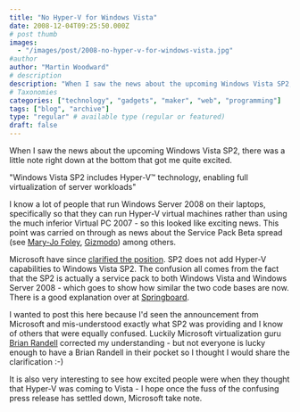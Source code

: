 ```yaml
---
title: "No Hyper-V for Windows Vista"
date: 2008-12-04T09:25:50.000Z
# post thumb
images:
  - "/images/post/2008-no-hyper-v-for-windows-vista.jpg"
#author
author: "Martin Woodward"
# description
description: "When I saw the news about the upcoming Windows Vista SP2, there was a little note right down at the bottom that got me quite excited."
# Taxonomies
categories: ["technology", "gadgets", "maker", "web", "programming"]
tags: ["blog", "archive"]
type: "regular" # available type (regular or featured)
draft: false
---
```

When I saw the news about the upcoming Windows Vista SP2, there was a little note right down at the bottom that got me quite excited.

"Windows Vista SP2 includes Hyper-V™ technology, enabling full virtualization of server workloads"

I know a lot of people that run Windows Server 2008 on their laptops, specifically so that they can run Hyper-V virtual machines rather than using the much inferior Virtual PC 2007 - so this looked like exciting news.  This point was carried on through as news about the Service Pack Beta spread (see [Mary-Jo Foley](http://blogs.zdnet.com/microsoft/?p=1745), [Gizmodo](http://gizmodo.com/5101130/windows-vista-sp2-features-and-fixes-unveiled-beta-announced)) among others.

Microsoft have since [clarified the position](http://blogs.technet.com/springboard/archive/2008/12/02/windows-vista-sp2-what-s-inside-what-s-important.aspx).  SP2 does not add Hyper-V capabilities to Windows Vista SP2.  The confusion all comes from the fact that the SP2 is actually a service pack to both Windows Vista and Windows Server 2008 - which goes to show how similar the two code bases are now.  There is a good explanation over at [Springboard](http://blogs.technet.com/springboard/archive/2008/12/02/windows-vista-sp2-what-s-inside-what-s-important.aspx).

I wanted to post this here because I'd seen the announcement from Microsoft and mis-understood exactly what SP2 was providing and I know of others that were equally confused.  Luckily Microsoft virtualization guru [Brian Randell](http://mcwtech.com/CS/blogs/brianr/) corrected my understanding - but not everyone is lucky enough to have a Brian Randell in their pocket so I thought I would share the clarification :-)

It is also very interesting to see how excited people were when they thought that Hyper-V was coming to Vista - I hope once the fuss of the confusing press release has settled down, Microsoft take note.